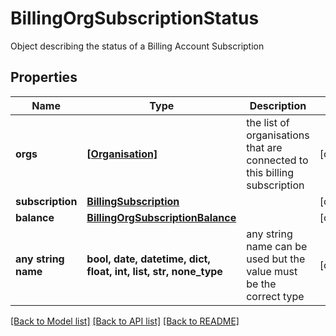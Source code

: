 # BillingOrgSubscriptionStatus

Object describing the status of a Billing Account Subscription

## Properties
Name | Type | Description | Notes
------------ | ------------- | ------------- | -------------
**orgs** | [**[Organisation]**](Organisation.md) | the list of organisations that are connected to this billing subscription  | [optional] 
**subscription** | [**BillingSubscription**](BillingSubscription.md) |  | [optional] 
**balance** | [**BillingOrgSubscriptionBalance**](BillingOrgSubscriptionBalance.md) |  | [optional] 
**any string name** | **bool, date, datetime, dict, float, int, list, str, none_type** | any string name can be used but the value must be the correct type | [optional]

[[Back to Model list]](../README.md#documentation-for-models) [[Back to API list]](../README.md#documentation-for-api-endpoints) [[Back to README]](../README.md)


